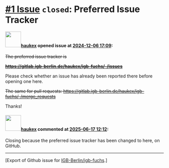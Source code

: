 # [\#1 Issue](https://github.com/IGB-Berlin/igb-fuchs/issues/1) `closed`: Preferred Issue Tracker

#### <img src="https://avatars.githubusercontent.com/u/4613111?u=708742f53b26cb75f2c7a93ee7a7a53abe18ec48&v=4" width="50">[haukex](https://github.com/haukex) opened issue at [2024-12-06 17:09](https://github.com/IGB-Berlin/igb-fuchs/issues/1):

~~The preferred issue tracker is~~

~~**<https://gitlab.igb-berlin.de/haukex/igb-fuchs/-/issues>**~~

Please check whether an issue has already been reported there before opening one here.

~~The same for pull requests: <https://gitlab.igb-berlin.de/haukex/igb-fuchs/-/merge_requests>~~

Thanks!

#### <img src="https://avatars.githubusercontent.com/u/4613111?u=708742f53b26cb75f2c7a93ee7a7a53abe18ec48&v=4" width="50">[haukex](https://github.com/haukex) commented at [2025-06-17 12:12](https://github.com/IGB-Berlin/igb-fuchs/issues/1#issuecomment-2980135434):

Closing because the preferred issue tracker has been changed to here, on GitHub.


-------------------------------------------------------------------------------



[Export of Github issue for [IGB-Berlin/igb-fuchs](https://github.com/IGB-Berlin/igb-fuchs).]
